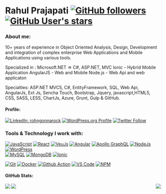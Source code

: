 # Rahul Prajapati  [![GitHub followers](https://img.shields.io/github/followers/rohngonnarock?style=social)](https://github.com/rohngonnarock) [![GitHub User's stars](https://img.shields.io/github/stars/rohngonnarock?style=social)](https://github.com/rohngonnarock)

### About me:
10+ years of experience in Object Oriented Analysis, Design, Development and integration of complex enterprise Web Applications and Mobile Applications using various tools.

Specialized in :
Microsoft.NET => C#, ASP.NET, MVC
Ionic - Hybrid Mobile Application
AngularJS - Web and Mobile
Node.js - Web Api and web applicaton

Specialties: ASP.NET MVC5, C#, EntityFramework, SQL, Web Api, AngularJs, Ext Js, Sencha Touch, Bootstrap, Jquery, javascript,HTML5, CSS, SASS, LESS, ChartJs, Azure, Grunt, Gulp & GitHub.

#### Profile:

[![LinkedIn: rohngonnarock](https://img.shields.io/badge/-rohngonnarock-blue?style=flat&logo=linkedin&logoColor=white&link=https://www.linkedin.com/in/rohngonnarock/)](https://www.linkedin.com/in/rohngonnarock/) [![WordPress.org Profile](https://img.shields.io/badge/-WordPress.org-23282d?style=flat&logo=wordpress&logoColor=white&link=https://profiles.wordpress.org/rohngonnarock)](https://profiles.wordpress.org/rohngonnarock) [![Twitter Follow](https://img.shields.io/twitter/follow/rahl0love?style=social)](https://twitter.com/intent/follow?screen_name=rahl0love)

### Tools & Technology I work with:


[![JavaScript](https://img.shields.io/badge/Code-JavaScript-informational?style=flat&logo=javascript&logoColor=white&color=2bbc8a)](https://developer.mozilla.org/en-US/docs/Web/JavaScript) 
[![React](https://img.shields.io/badge/Code-React-informational?style=flat&logo=react&logoColor=white&color=2bbc8a)](https://reactjs.org) 
[![VeuJs](https://img.shields.io/badge/Code-Vue-informational?style=flat&logo=react&logoColor=white&color=2bbc8a)](https://vuejs.org/)
[![Angular](https://img.shields.io/badge/Code-Angular-informational?style=flat&logo=react&logoColor=white&color=2bbc8a)](https://angular.io/)
[![Apollo GraphQL](https://img.shields.io/badge/Code-Apollo_GraphQL-informational?style=flat&logo=graphql&logoColor=white&color=2bbc8a)](https://www.apollographql.com) 
[![NodeJs](https://img.shields.io/badge/Code-NodeJs-informational?style=flat&logo=Node.js&logoColor=white&color=2bbc8a)](https://nodejs.org/en/) 
[![WordPress](https://img.shields.io/badge/Code-WordPress-informational?style=flat&logo=wordpress&logoColor=white&color=2bbc8a)](https://wordpress.org/)  
[![MySQL](https://img.shields.io/badge/Code-MySQL-informational?style=flat&logo=MySQL&logoColor=white&color=2bbc8a)](https://www.mysql.com/) 
[![MongoDB](https://img.shields.io/badge/Code-MongoDB-informational?style=flat&logo=react&logoColor=white&color=2bbc8a)](https://www.mongodb.com/) 
[![Ionic](https://img.shields.io/badge/Code-Ionic-informational?style=flat&logo=react&logoColor=white&color=2bbc8a)](https://ionicframework.com/) 

[![Git](https://img.shields.io/badge/Tool-Git-informational?style=flat&logo=git&logoColor=white&color=2bbc8a)](https://git-scm.com/) [![Docker](https://img.shields.io/badge/Tool-Docker-informational?style=flat&logo=docker&logoColor=white&color=2bbc8a)](https://www.docker.com/)  [![Github Action](https://img.shields.io/badge/Tool-Github_Action-informational?style=flat&logo=githubactions&logoColor=white&color=2bbc8a)](https://github.com/features/actions) [![VS Code](https://img.shields.io/badge/Tool-VS_Code-informational?style=flat&logo=VisualStudioCode&logoColor=white&color=2bbc8a)](https://code.visualstudio.com/) [![NPM](https://img.shields.io/badge/Tool-NPM-informational?style=flat&logo=npm&logoColor=white&color=2bbc8a)](https://www.npmjs.com/)

#### GitHub Stats:

<div>
  <img align="left" src="https://github-readme-stats.vercel.app/api?username=rohngonnarock&theme=tokyonight&show_icons=true&count_private=true" />
  <img align="right" src="https://github-readme-stats.vercel.app/api/top-langs/?username=rohngonnarock&theme=tokyonight" />
  <img align="left" src="https://github-readme-streak-stats.herokuapp.com/?user=rohngonnarock&theme=tokyonight" />
</div>

<!--
**rohngonnarock/rohngonnarock** is a ✨ _special_ ✨ repository because its `README.md` (this file) appears on your GitHub profile.

Here are some ideas to get you started:

- 🔭 I’m currently working on ...
- 🌱 I’m currently learning ...
- 👯 I’m looking to collaborate on ...
- 🤔 I’m looking for help with ...
- 💬 Ask me about ...
- 📫 How to reach me: ...
- 😄 Pronouns: ...
- ⚡ Fun fact: ...
-->
